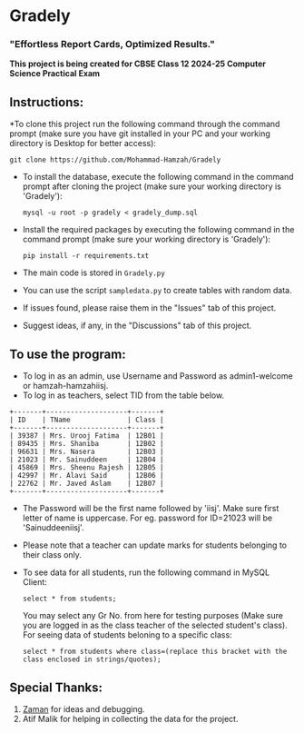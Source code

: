 # Gradely
### "Effortless Report Cards, Optimized Results."


**This project is being created for CBSE Class 12 2024-25 Computer Science Practical Exam**


## Instructions:
*To clone this project run the following command through the command prompt (make sure you have git installed in your PC and your working directory is Desktop for better access):

	git clone https://github.com/Mohammad-Hamzah/Gradely
	
* To install the database, execute the following command in the command prompt after cloning the project (make sure your working directory is 'Gradely'):

	`mysql -u root -p gradely < gradely_dump.sql`

* Install the required packages by executing the following command in the command prompt (make sure your working directory is 'Gradely'):

	`pip install -r requirements.txt`
	
* The main code is stored in `Gradely.py`
* You can use the script `sampledata.py` to create tables with random data.
* If issues found, please raise them in the "Issues" tab of this project.
* Suggest ideas, if any, in the "Discussions" tab of this project.

## To use the program:
* To log in as an admin, use Username and Password as admin1-welcome or hamzah-hamzahiisj.
* To log in as teachers, select TID from the table below.
```
+-------+--------------------+-------+
| ID    | TName              | Class |
+-------+--------------------+-------+
| 39387 | Mrs. Urooj Fatima  | 12B01 |
| 89435 | Mrs. Shaniba       | 12B02 |
| 96631 | Mrs. Nasera        | 12B03 |
| 21023 | Mr. Sainuddeen     | 12B04 |
| 45869 | Mrs. Sheenu Rajesh | 12B05 |
| 42997 | Mr. Alavi Said     | 12B06 |
| 22762 | Mr. Javed Aslam    | 12B07 |
+-------+--------------------+-------+
```
* The Password will be the first name followed by 'iisj'. Make sure first letter of name is uppercase. For eg. password for ID=21023 will be 'Sainuddeeniisj'.
* Please note that a teacher can update marks for students belonging to their class only.
* To see data for all students, run the following command in MySQL Client:
  
  `select * from students;`
  
  You may select any Gr No. from here for testing purposes (Make sure you are logged in as the class teacher of the selected student's class).
  For seeing data of students beloning to a specific class:
  
  `select * from students where class=(replace this bracket with the class enclosed in strings/quotes);`
  
  
## Special Thanks:
1. [Zaman](https://github.com/infrared-o8/) for ideas and debugging.
2. Atif Malik for helping in collecting the data for the project.
